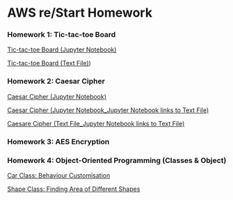# AWS re/Start Homework
### Homework 1: Tic-tac-toe Board
[Tic-tac-toe Board (Jupyter Notebook)](https://pages.github.com/](https://github.com/nikko090196/repository_learning/blob/main/23.11.07_homework01_tictactoe.ipynb))

[Tic-tac-toe Board (Text File)](https://github.com/nikko090196/repository_learning/blob/main/23.11.07_homework01_tictactoe.txt))

### Homework 2: Caesar Cipher
[Caesar Cipher (Jupyter Notebook)](https://github.com/nikko090196/repository_learning/blob/main/23.11.09_homework02_Caesar_Cipher_Official.ipynb)

[Caesar Cipher (Jupyter Notebook_Jupyter Notebook links to Text File)](https://github.com/nikko090196/repository_learning/blob/main/23.11.09_homework02_Caesar_Cipher_Official_OutputTextFile.ipynb)

[Caesare Cipher (Text File_Jupyter Notebook links to Text File)](https://github.com/nikko090196/repository_learning/blob/main/23.11.09_homework02_Caesar_Cipher_Official_OutputTextFile.txt)

### Homework 3: AES Encryption


### Homework 4: Object-Oriented Programming (Classes & Object)
[Car Class: Behaviour Customisation](https://github.com/nikko090196/repository_learning/blob/main/23.11.10_homework05_class_customise_behaviour.ipynb)

[Shape Class: Finding Area of Different Shapes](https://github.com/nikko090196/repository_learning/blob/main/23.11.10_homework06_class_shapes.ipynb)

